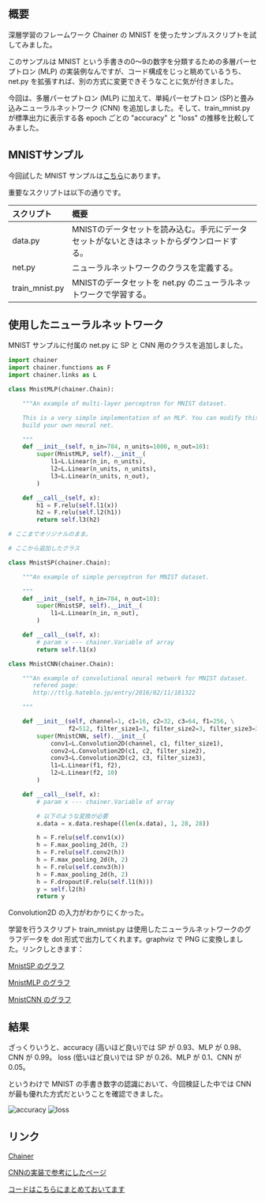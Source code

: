 ## 概要

深層学習のフレームワーク Chainer の MNIST を使ったサンプルスクリプトを試してみました。

このサンプルは MNIST という手書きの0～9の数字を分類するための多層パーセプトロン (MLP) の実装例なんですが、コード構成をじっと眺めているうち、net.py を拡張すれば、別の方式に変更できそうなことに気が付きました。

今回は、多層パーセプトロン (MLP) に加えて、単純パーセプトロン (SP)と畳み込みニューラルネットワーク (CNN) を追加しました。そして、train_mnist.py が標準出力に表示する各 epoch ごとの "accuracy" と "loss" の推移を比較してみました。

## MNISTサンプル

今回試した MNIST サンプルは[こちら](https://github.com/pfnet/chainer/tree/master/examples/mnist)にあります。

重要なスクリプトは以下の通りです。

|スクリプト|概要|
|:--|:--|
|data.py|MNISTのデータセットを読み込む。手元にデータセットがないときはネットからダウンロードする。|
|net.py|ニューラルネットワークのクラスを定義する。|
|train_mnist.py|MNISTのデータセットを net.py のニューラルネットワークで学習する。|

## 使用したニューラルネットワーク

MNIST サンプルに付属の net.py に SP と CNN 用のクラスを追加しました。

```python
import chainer
import chainer.functions as F
import chainer.links as L

class MnistMLP(chainer.Chain):

    """An example of multi-layer perceptron for MNIST dataset.

    This is a very simple implementation of an MLP. You can modify this code to
    build your own neural net.

    """
    def __init__(self, n_in=784, n_units=1000, n_out=10):
        super(MnistMLP, self).__init__(
            l1=L.Linear(n_in, n_units),
            l2=L.Linear(n_units, n_units),
            l3=L.Linear(n_units, n_out),
        )

    def __call__(self, x):
        h1 = F.relu(self.l1(x))
        h2 = F.relu(self.l2(h1))
        return self.l3(h2)

# ここまでオリジナルのまま。

# ここから追加したクラス

class MnistSP(chainer.Chain):

    """An example of simple perceptron for MNIST dataset.

    """
    def __init__(self, n_in=784, n_out=10):
        super(MnistSP, self).__init__(
            l1=L.Linear(n_in, n_out),
        )

    def __call__(self, x):
        # param x --- chainer.Variable of array
        return self.l1(x)

class MnistCNN(chainer.Chain):

    """An example of convolutional neural network for MNIST dataset.
       refered page:
       http://ttlg.hateblo.jp/entry/2016/02/11/181322

    """

    def __init__(self, channel=1, c1=16, c2=32, c3=64, f1=256, \
                 f2=512, filter_size1=3, filter_size2=3, filter_size3=3):
        super(MnistCNN, self).__init__(
            conv1=L.Convolution2D(channel, c1, filter_size1),
            conv2=L.Convolution2D(c1, c2, filter_size2),
            conv3=L.Convolution2D(c2, c3, filter_size3),
            l1=L.Linear(f1, f2),
            l2=L.Linear(f2, 10)
        )

    def __call__(self, x):
        # param x --- chainer.Variable of array

        # 以下のような変換が必要
        x.data = x.data.reshape((len(x.data), 1, 28, 28))

        h = F.relu(self.conv1(x))
        h = F.max_pooling_2d(h, 2)
        h = F.relu(self.conv2(h))
        h = F.max_pooling_2d(h, 2)
        h = F.relu(self.conv3(h))
        h = F.max_pooling_2d(h, 2)
        h = F.dropout(F.relu(self.l1(h)))
        y = self.l2(h)
        return y


```

Convolution2D の入力がわかりにくかった。

学習を行うスクリプト train_mnist.py は使用したニューラルネットワークのグラフデータを dot 形式で出力してくれます。graphviz で PNG に変換しました。リンクしときます：

[MnistSP のグラフ](graph.sp.png) 

[MnistMLP のグラフ](graph.mlp.png) 

[MnistCNN のグラフ](graph.cnn.png) 

## 結果

ざっくりいうと、accuracy (高いほど良い)では SP が 0.93、MLP が 0.98、CNN が 0.99。
loss (低いほど良い)では SP が 0.26、MLP が 0.1、CNN が 0.05。

というわけで MNIST の手書き数字の認識において、今回検証した中では CNN が最も優れた方式だということを確認できました。

![accuracy](fig_accuracy.png)
![loss](fig_loss.png)

## リンク
[Chainer](http://chainer.org/)

[CNNの実装で参考にしたページ](http://ttlg.hateblo.jp/entry/2016/02/11/181322)

[コードはこちらにまとめておいてます](https://github.com/bunji2/study_chainer_mnist)
